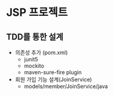 #  JSP 프로젝트

## TDD를 통한 설계
- 의존성 추가 (pom.xml)
  - junit5
  - mockito
  - maven-sure-fire plugin
- 회원 가입 기능 설계(JoinService)
    - models/member/JoinService/java